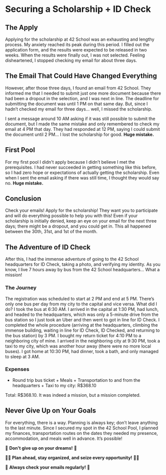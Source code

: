 # Securing a Scholarship + ID Check

## The Apply

Applying for the scholarship at 42 School was an exhausting and lengthy process. My anxiety reached its peak during this period. I filled out the application form, and the results were expected to be released in two weeks. When the results were finally out, I was not selected. Feeling disheartened, I stopped checking my email for about three days.

## The Email That Could Have Changed Everything

However, after those three days, I found an email from 42 School. They informed me that I needed to submit just one more document because there had been a dropout in the selection, and I was next in line. The deadline for submitting the document was until 1 PM on that same day. But, since I hadn’t checked my email for three days… well, I missed the scholarship.

I sent a message around 10 AM asking if it was still possible to submit the document, but I made the same mistake and only remembered to check my email at 4 PM that day. They had responded at 12 PM, saying I could submit the document until 2 PM… I lost the scholarship for good. **Huge mistake.**

## First Pool

For my first pool I didn't apply because I didn’t believe I met the prerequisites. I had never succeeded in getting something like this before, so I had zero hope or expectations of actually getting the scholarship. Even when I sent the email asking if there was still time, I thought they would say no. **Huge mistake.**

## Conclusion

Check your emails! Apply for the scholarship! They want you to participate and will do everything possible to help you with this! Even if your scholarship is initially denied, keep an eye on your email for the next three days; there might be a dropout, and you could get in. This all happened between the 30th, 31st, and 1st of the month.

## The Adventure of ID Check

After this, I had the immense adventure of going to the 42 School headquarters for ID Check, taking a photo, and verifying my identity. As you know, I live 7 hours away by bus from the 42 School headquarters… What a mission!

### The Journey

The registration was scheduled to start at 2 PM and end at 5 PM. There’s only one bus per day from my city to the capital and vice versa. What did I do? I took the bus at 6:30 AM. I arrived in the capital at 1:30 PM, had lunch, and headed to the headquarters, which was only a 5-minute drive from the bus station so I just took an Uber and then went to got in line for ID Check. I completed the whole procedure (arriving at the headquarters, climbing the immense building, waiting in line for ID Check, ID Checked, and returning to the bus station) by 3 PM. I bought my return ticket for 4:10 PM to a neighboring city of mine. I arrived in the neighboring city at 9:30 PM, took a taxi to my city, which was another hour away (there were no more local buses). I got home at 10:30 PM, had dinner, took a bath, and only managed to sleep at 3 AM.

### Expenses

- Round trip bus ticket + Meals + Transportation to and from the headquarters + Taxi to my city: R$368.10

Total: R$368.10. It was indeed a mission, but a mission completed.

## Never Give Up on Your Goals

For everything, there is a way. Planning is always key; don’t leave anything to the last minute. Since I secured my spot in the 42 School Pool, I planned my finances, transportation routes on the dates they needed my presence, accommodation, and meals well in advance. It’s possible!

🌟 **Don't give up on your dreams!** 🌟

👩‍🎓 **Plan ahead, stay organized, and seize every opportunity!** 👨‍🎓

📧 **Always check your emails regularly!** 📧
